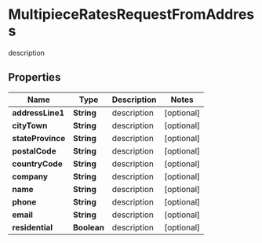 

# MultipieceRatesRequestFromAddress

description

## Properties

| Name | Type | Description | Notes |
|------------ | ------------- | ------------- | -------------|
|**addressLine1** | **String** | description |  [optional] |
|**cityTown** | **String** | description |  [optional] |
|**stateProvince** | **String** | description |  [optional] |
|**postalCode** | **String** | description |  [optional] |
|**countryCode** | **String** | description |  [optional] |
|**company** | **String** | description |  [optional] |
|**name** | **String** | description |  [optional] |
|**phone** | **String** | description |  [optional] |
|**email** | **String** | description |  [optional] |
|**residential** | **Boolean** | description |  [optional] |




